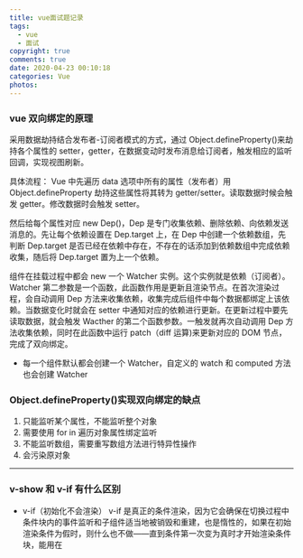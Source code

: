 ```yaml
---
title: vue面试题记录
tags:
  - vue
  - 面试
copyright: true
comments: true
date: 2020-04-23 00:10:18
categories: Vue
photos:
---
```


### vue 双向绑定的原理

采用数据劫持结合发布者-订阅者模式的方式，通过 Object.defineProperty()来劫持各个属性的 setter，getter，在数据变动时发布消息给订阅者，触发相应的监听回调，实现视图刷新。

具体流程：
Vue 中先遍历 data 选项中所有的属性（发布者）用 Object.defineProperty 劫持这些属性将其转为 getter/setter。读取数据时候会触发 getter。修改数据时会触发 setter。

然后给每个属性对应 new Dep()，Dep 是专门收集依赖、删除依赖、向依赖发送消息的。先让每个依赖设置在 Dep.target 上，在 Dep 中创建一个依赖数组，先判断 Dep.target 是否已经在依赖中存在，不存在的话添加到依赖数组中完成依赖收集，随后将 Dep.target 置为上一个依赖。

组件在挂载过程中都会 new 一个 Watcher 实例。这个实例就是依赖（订阅者）。Watcher 第二参数是一个函数，此函数作用是更新且渲染节点。在首次渲染过程，会自动调用 Dep 方法来收集依赖，收集完成后组件中每个数据都绑定上该依赖。当数据变化时就会在 setter 中通知对应的依赖进行更新。在更新过程中要先读取数据，就会触发 Wacther 的第二个函数参数。一触发就再次自动调用 Dep 方法收集依赖，同时在此函数中运行 patch（diff 运算)来更新对应的 DOM 节点，完成了双向绑定。

- 每一个组件默认都会创建一个 Watcher，自定义的 watch 和 computed 方法也会创建 Watcher

### Object.defineProperty()实现双向绑定的缺点

1. 只能监听某个属性，不能监听整个对象
2. 需要使用 for in 遍历对象属性绑定监听
3. 不能监听数组，需要重写数组方法进行特异性操作
4. 会污染原对象

---

<!--more-->

### v-show 和 v-if 有什么区别

- v-if（初始化不会渲染）
  v-if 是真正的条件渲染，因为它会确保在切换过程中条件块内的事件监听和子组件适当地被销毁和重建，也是惰性的，如果在初始渲染条件为假时，则什么也不做——直到条件第一次变为真时才开始渲染条件块，能用在<template>上。

- v-show（初始化会渲染）
  v-show 就简单得多，不管初始条件是什么，元素总是会被渲染，并且只是简单地基于 css 的 display 进行切换。

所以，v-if 适用于切换不频繁的场景，v-show 适用于切换频繁的场景，不能用在<template>上。

### class 和 style 如何动态绑定

class 可以通过对象语法和数组语法进行动态绑定：

- 对象语法

```js
<div v-bind:class="{active: isActive, 'text-danger': hasError }"></div>
data: {
    isActive: true,
    hasError: false
}
```

- 数组语法

```js
<div v-bind:class="[isActive ? activeClass : '', errorClass]"></div>
data: {
    activeClass: 'active',
    errorClass: 'text-danger'
}
```

style 也可以通过对象语法和数组语法进行动态绑定

### 理解 vue 里的单向数据流

所有的 prop 都使得其父子 prop 之间形成一个单向下行绑定：父级 prop 的更新会向下流动到子组件中，但是反过来不行，这样会防止从子组件意外改变父级组件的状态，从而导致你的应用的数据流难以解释.

额外地，每次父级组件发生更新时，子组件中的所有 prop 都会刷新为最新的值，这意味着你不应该在一个子组件内部改变 prop，如果你这样做了，vue 会在浏览器的控制台发出警告，子组件想修改时，只能通过$emit 派发一个自定义事件，父组件接收到后，由父组件修改.

> 双向数据流是指数据从父级向子级传递数据，子级可以通过一些手段改变父级向子级传递的数据。

### computed 和 watch 的区别和运用场景

- computed：是计算属性，依赖其他属性值，并且 computed 的值有缓存，只有它依赖的属性值发生改变时下一次获取 computed 的值时候才会重新计算 computed 的值。避免在模板中放入太多的逻辑，导致模板过重且难以维护。当未发生改变时，则会返回上一次的数据。

- watch：更多的是观察作用，类似于某些数据的监听回调，每当监听的数据发生变化时都会执行回调进行后续操作。

- methods: 每次渲染时都需要重新执行。

运用场景：

- 当我们需要进行数值计算，并依赖于其他数据时，应该使用 computed，因为可以利用 computed 的缓存特性，避免每次获取值时都要重新计算。

- 但我们需要在数据变化时执行异步或开销较大的操作时应该使用 watch，使用 watch 选项允许我们执行异步操作，限制我们执行该操作的频率，并在我们得到最终结果前，设置中间状态，这些都是计算属性无法做到的。

### 直接给一个数组项赋值，vue 能检测到吗

- 由于 js 的限制(引用类型)，vue 不能检测到以下数组的变动(对象属性的添加和删除)：

- 当你利用索引直接设置一个数组项时，例如 vm.item[indexOfItem] = newValue
- 当你修改数组的长度时，例如 vm.items.length = newLength

为了解决第一个问题，vue 提供了以下操作方法：

```js
Vue.set(vm.items, indexOfItem, newValue)

Vue.$set(vm.items, indexOfItem, newValue)

Vue.$set(this.data,”key”,value) // 动态添加单个属性

// 动态添加多个属性
this.obj = Object.assign({}, this.obj, {
  age: 18,
  name: 'Chocolate',
})

Vue.items.splice(indexOfItem, 1, newValue)
```

为了解决第二个问题，vue 提供了以下操作方法：

```js
vm.items.splice(newLength);
```

- Vue 是不能检测对象属性的添加或删除

```js
data() {
    return {
        obj:{
            name:'Vue'
        }
    };
},
mounted() {
    this.name = 'zs' // 不是响应式的
    this.$set(this.obj,'name','lisi') //响应式 解决添加
    // 用Object.assign来解决第二种情况。解决对象的删除
    // Vue.delete
},
```

### delete 和 Vue.delete 的区别

delete 只是被删除的元素变成了 empty/undefined，其他元素的键值还是不变的。而 Vue.delete 直接删除了数组，改变了数组的键值。

### vue 生命周期的理解（10 个）

- 生命周期是什么(创建到销毁的过程)
  vue 实例有一个完整的生命周期，也就是从开始创建，初始化数据，编译模板，挂载 dom->渲染更新->渲染卸载等一些过程，我们称这是 vue 的生命周期

- 各个生命周期的作用

  - beforeCreate：组件被创建之初，组件的属性生效之前
  - created：组件实例已经完全创建，属性也绑定，但是真实的 dom 还没有生成，$el 还不能用(vue 实例的数据对象 data 有了，el 和数据对象 data 都为 undefined，还
    未初始化。)
  - beforeMount：在挂载开始之前被调用，相关的 render 函数首次被调用
  - mounted：el 被新创建的 vm.$el 替换，并挂载到实例上去后调用该钩子
  - beforeUpdate：组件数据更新之前调用，发生在虚拟 dom 打补丁之前
  - updated：组件数据更新之后
  - activated：keep-alive 专属，组件被激活时调用
  - deactivated：keep-alive 专属，组件被销毁时调用
  - beforeDestroy：组件被销毁前
  - destroyed：组件被销毁后调用

- _init_

  - initLifecycle/Event，往 vm 上挂载各种属性
  - callHook: beforeCreate: 实例刚创建
  - initInjection/initState: 初始化注入和 data 响应性
  - created: 创建完成，属性已经绑定， 但还未生成真实 dom
  - 进行元素的挂载： $el / vm.$mount()
  - 是否有 template: 解析成 render function
    - \*.vue 文件: vue-loader 会将<template>编译成 render function
  - beforeMount: 模板编译/挂载之前
  - 执行 render function，生成真实的 dom，并替换到 dom tree 中
  - mounted: 组件已挂载

- update:

  - 执行 diff 算法，比对改变是否需要触发 UI 更新
  - flushScheduleQueue
    - watcher.before: 触发 beforeUpdate 钩子
    - watcher.run(): 执行 watcher 中的 notify，通知所有依赖项更新 UI
  - 触发 updated 钩子: 组件已更新

- actived / deactivated(keep-alive): 不销毁，缓存，组件激活与失活
- destroy:
  - beforeDestroy: 销毁开始
  - 销毁自身且递归销毁子组件以及事件监听
    - remove(): 删除节点
    - watcher.teardown(): 清空依赖
    - vm.$off(): 解绑监听
  - destroyed: 完成后触发钩子

```js
new Vue({})

// 初始化Vue实例
function _init() {
	 // 挂载属性
    initLifeCycle(vm)
    // 初始化事件系统，钩子函数等
    initEvent(vm)
    // 编译slot、vnode
    initRender(vm)
    // 触发钩子
    callHook(vm, 'beforeCreate')
    // 添加inject功能
    initInjection(vm)
    // 完成数据响应性 props/data/watch/computed/methods
    initState(vm)
    // 添加 provide 功能
    initProvide(vm)
    // 触发钩子
    callHook(vm, 'created')

	 // 挂载节点
    if (vm.$options.el) {
        vm.$mount(vm.$options.el)
    }
}

// 挂载节点实现
function mountComponent(vm) {
	 // 获取 render function
    if (!this.options.render) {
        // template to render
        // Vue.compile = compileToFunctions
        let { render } = compileToFunctions()
        this.options.render = render
    }
    // 触发钩子
    callHook('beforeMount')
    // 初始化观察者
    // render 渲染 vdom，
    vdom = vm.render()
    // update: 根据 diff 出的 patchs 挂载成真实的 dom
    vm._update(vdom)
    // 触发钩子
    callHook(vm, 'mounted')
}

// 更新节点实现
funtion queueWatcher(watcher) {
	nextTick(flushScheduleQueue)
}

// 清空队列
function flushScheduleQueue() {
	 // 遍历队列中所有修改
    for(){
	    // beforeUpdate
        watcher.before()

        // 依赖局部更新节点
        watcher.update()
        callHook('updated')
    }
}

// 销毁实例实现
Vue.prototype.$destory = function() {
	 // 触发钩子
    callHook(vm, 'beforeDestory')
    // 自身及子节点
    remove()
    // 删除依赖
    watcher.teardown()
    // 删除监听
    vm.$off()
    // 触发钩子
    callHook(vm, 'destoryed')
}
```

### vue 父子组件生命周期钩子函数的执行顺序

- 加载渲染过程
  父 beforeCreate->父 created->父 beforeMount->子 beforeCreate->子 created->子 beforeMount->子 mounted->父 mounted

- 子组件更新过程
  父 beforeUpdate->子 beforeUpdate->子 updated->父 updated

- 父组件更新过程
  父 beforeUpdate->父 updated

- 销毁过程
  父 beforeDestroy->子 beforeDestroy->子 destroyed->父 destroy

### 在哪个生命周期内调用异步请求

可以在函数 created，beforeMount，mounted 中进行调用，因为在这三个钩子函数中 data 已经可以创建，可以将服务端返回的数据进行赋值，但是比较推荐在 created 钩子函数中调用异步请求，因为：

- 能更快的获取到服务端数据，减少页面 loading 时间
- ssr 不支持 beforeMount，mounted 钩子函数，所以放在 created 中有助于一致性

- mounted 里能够操作 dom

### 在什么阶段才能访问操作 DOM

在钩子函数 mounted 被调用之前，vue 已经把编译好的模板挂载到页面上，所以在 mounted 中可以访问操作 dom，vue 具体的生命周期。

### 父组件可以监听到子组件的生命周期吗

- 手动设置$emit 来发布监听

```js
// parent
<Child @mounted="fn" />
// child
mounted() {
    this.$emit("mounted");
}
```

- @hook

```js
// parent
<Child @hook:mounted="fn" />
fn() {
    console.log('get')
}
// child
mounted() {
    console.log('emit');
```

### 谈谈你对 keep-alive 的了解

keep-alive 是 vue 内置的一个组件，可以使被包含的组件保留状态，避免重复渲染，其有以下特性：

- 一般结合路由和动态组件使用，用于缓存组件
- 提供 include 和 exclude 属性，两者都支持字符串或正则表达式，include 表示只有名字匹配的组件会被缓存，exclude 表示任何名称匹配的组件都不会被缓存，其中 exclude 的优先级比 include 高
- 对应两个钩子函数 actived 和 deactivated

### 组件中的 data 为什么是个函数

因为组件是拿来复用的，且 js 里的对象是引用关系，如果组件中的 data 是一个对象，那么这样作用域没有隔离，子组件中的 data 属性值会相互影响，如果组件中的 data 是一个函数，那么每个实例可以维护一份被返回对象的独立的拷贝，组件实例之间的 data 属性值不会互相影响，而 new Vue 的实例是不会被复用的，因此不存在引用对象的问题。

### v-model 的原理

我们在 vue 项目中主要使用 v-model 指令在表单 input，textarea，select 等元素上创建双向绑定，我们知道 v-model 本质上不过是语法糖，v-model 在内部为不同的输入元素使用不同的属性并抛出不同的事件：

- text 和 textarea 元素使用 value 属性和 input 事件
- checkbox 和 radio 使用 checked 和 change
- select 字段将 value 作为 prop 并将 change 作为事件

### vue 组件间通信有哪几种方式（6 种）

- props 和$emit
  适用父子组件通信

- ref 和$parent $children
ref：如果在普通dom上使用，引用指向的就是dom元素，如果用在子组件上，引用就指向组件实例 $parent/$children：访问父子实例

- EventBus（$emit/$on）
  这种方法通过一个空的 vue 实例作为中央事件总线（事件中心），用它来触发事件和监听事件，从而实现任何组件间的通信，包括父子，隔代，兄弟组件

- $attrs/$listeners
  $attrs：包含了父作用域里不被prop所识别（且获取）的特性绑定（class和style除外）。当一个组件没有声明任何prop时，这里会包含所有父作用域的绑定（class和style除外），并且可以通过v-bind="$attrs"传入内部组件。通常配合 inheritAttrs 选项一起使用

$listeners：包含了父作用域中的v-on事件监听器，它可以通过v-on="$listeners"传入内部组件

- provide、inject
  祖先组件通过 provide 来提供变量，然后在子孙组件中通过 inject 来注入变量，provide / inject API 主要解决了跨级组件间的通信问题，不过他的使用场景，主要是子组件获取上级组件的状态，跨级组件间建立一种主动提供和依赖注入的关系

- vuex
  vuex 是一个专为 vue 应用程序开发的状态管理模式，每一个 vuex 应用的核心就是 store，store 基本上就是一仓库，它包含着你的应用中大部分的状态

vuex 的状态存储是响应式的，当 vue 从 store 中读取状态时候，若 store 中的状态发生变化，那么相应的组件也会相应的得到高效更新

改变 store 中的状态的唯一的途径就是显式地提交 mutation，这样使我们可以方便地跟踪每一个状态的变化

### 你使用过 vuex 吗

vuex 是一个专门为 vue 应用程序开发的状态管理模式，每一个 vuex 应用的核心是 store，store 基本上就是一个容器，它包含着你的应用中大部分的状态（state）

主要包括以下几个模块：

- state：定义了应用状态的数据结构，可以在这里设置默认的初始状态
- Getters：允许组件从 State 中获取数据，mapGetters 辅助函数仅仅是将 store 中的 getter 映射到局部计算属性
- Mutations：是唯一更改 store 中状态的方法，且必须是同步函数
- Actions：用于提交 mutation，而不是直接更改状态，可以包含任意的异步操作
- Modules：允许将单一的 Store 拆分成多个 store 且同时保存在单一的状态树里

### vuex 解决了什么问题

1. 多个组件依赖同一状态，多层嵌套繁琐，兄弟组件没办法传值通信。

2. 不同组件的行为需要修改同一状态

### Vuex 中状态是对象时，使用时要注意什么？

因为对象是引用类型，复制后改变属性还是会影响原始数据，这样会改变 state 里面的状态，是不允许，所以先用深度克隆复制对象，再修改。

### 组件中批量使用 Vuex 的 state 状态

```js
import { mapState } from "vuex";
export default {
  computed: {
    ...mapState(["price", "number"]),
  },
};
```

### Vuex 中要从 state 派生一些状态出来，且多个组件使用它

使用 getter 属性，相当 Vue 中的计算属性 computed，只有原状态改变派生状态才会改变。

```js
const store = new Vuex.Store({
  state: {
    price: 10,
    number: 10,
    discount: 0.7,
  },
  getters: {
    total: (state) => {
      return state.price * state.number;
    },
    discountTotal: (state, getters) => {
      return state.discount * getters.total;
    },
    getTodoById: (state) => (id) => {
      return state.todos.find((todo) => todo.id === id);
    },
  },
});
```

```js
computed: {
    total() {
        return this.$store.getters.total
    },
    discountTotal() {
        return this.$store.getters.discountTotal
    },
    getTodoById() {
        return this.$store.getters.getTodoById
    },
    ...mapGetters(['total','discountTotal']), // 批量使用getter属性
    ...mapGetters({
        myTotal:'total',
        myDiscountTotal:'discountTotal',
    }) // 取别名
},
mounted(){
    console.log(this.getTodoById(2).done)//false
}
```

- 在 getter 中可以通过第三个参数 rootState 访问到全局的 state,可以通过第四个参数 rootGetters 访问到全局的 getter。
- 在 mutation 中不可以访问全局的 state 和 getter，只能访问到局部的 state。
- 在 action 中第一个参数 context 中的 context.rootState 访问到全局的 state，context.rootGetters 访问到全局的 getter。

### 在组件中多次提交同一个 mutation,action

```js
methods:{
    ...mapMutations({
        setNumber:'SET_NUMBER',
    }),
    ...mapActions({
        setNumber:'SET_NUMBER',
    })
}
```

this.setNumber(10)相当调用 this.$store.commit('SET_NUMBER',10)

### Vuex 中 action 和 mutation 有什么区别？

1. action 提交的是 mutation，而不是直接变更状态。mutation 可以直接变更状态。
2. action 可以包含任意异步操作。mutation 只能是同步操作。
3. 提交方式不同，action 是用 this.$store.dispatch('ACTION_NAME',data)来提交。mutation是用this.$store.commit('SET_NUMBER',10)来提交。
4. 接收参数不同：

```js
{
  state, // 等同于 `store.state`，若在模块中则为局部状态
    rootState, // 等同于 `store.state`，只存在于模块中
    commit, // 等同于 `store.commit`
    dispatch, // 等同于 `store.dispatch`
    getters, // 等同于 `store.getters`
    rootGetters; // 等同于 `store.getters`，只存在于模块中
}
```

多个 actions，A 结束后再执行其他操作

```js
actions:{
    async actionA({commit}){
        //...
    },
    async actionB({dispatch}){
        await dispatch ('actionA')//等待actionA完成
        // ...
    }
}
```

### 命名空间

```js
export default {
  namespaced: true,
  state,
  getters,
  mutations,
  actions,
};
```

- 怎么在带命名空间的模块内提交全局的 mutation 和 action？

```js
this.$store.dispatch("actionA", null, { root: true });
this.$store.commit("mutationA", null, { root: true });
```

### 在 Vuex 插件中怎么监听组件中提交 mutation 和 action？

```js
export default function createPlugin(param) {
  return (store) => {
    store.subscribe((mutation, state) => {
      console.log(mutation.type); //是那个mutation
      console.log(mutation.payload);
      console.log(state);
    });
    // store.subscribeAction((action, state) => {
    //     console.log(action.type)//是那个action
    //     console.log(action.payload)//提交action的参数
    // })
    store.subscribeAction({
      before: (action, state) => {
        //提交action之前
        console.log(`before action ${action.type}`);
      },
      after: (action, state) => {
        //提交action之后
        console.log(`after action ${action.type}`);
      },
    });
  };
}
```

### 在 v-model 上怎么用 Vuex 中 state 的值？

```js
<input v-model="message">
// ...
computed: {
    message: {
        get () {
            return this.$store.state.message
        },
        set (value) {
            this.$store.commit('updateMessage', value)
        }
    }
}
```

### vue router 全局导航守卫

三个参数

- to：即将要进入的目标 路由对象。
- from：当前导航正要离开的路由对象。
- next：函数，必须调用，不然路由跳转不过去。

next()：进入下一个路由。
next(false)：中断当前的导航。
next('/')或 next({ path: '/' }) : 跳转到其他路由，当前导航被中断，进行新的一个导航。

- router.beforeEach：全局前置守卫。
- router.beforeResolve：全局解析守卫。
- router.afterEach：全局后置钩子。

### 路由独享守卫

```js
const router = new VueRouter({
  routes: [
    {
      path: "/foo",
      component: Foo,
      beforeEnter: (to, from, next) => {
        // ...
      },
    },
  ],
});
```

### 组件内导航守卫

- beforeRouteLeave：在失活的组件里调用离开守卫。
- beforeRouteUpdate：在重用的组件里调用,比如包含<router-view />的组件。
- beforeRouteEnter：在进入对应路由的组件创建前调用。

### router-link

<router-link>是 Vue-Router 的内置组件，在具有路由功能的应用中作为声明式的导航使用。类似 react 的 Link 标签

```html
<router-link to="home">Home</router-link>
<router-link :to="'home'">Home</router-link>
<router-link :to="{ path: 'home' }">Home</router-link>
<router-link :to="{ name: 'user', params: { userId: 123 }}">User</router-link>
<router-link :to="{ path: 'user', query: { userId: 123 }}">User</router-link>
```

注册在 router-link 上事件无效解决方法:
使用@click.native。原因：router-link 会阻止 click 事件，.native 指直接监听一个原生事件

在 ie 和 firefox 无效：

1. 使用 a 标签不用 Button
2. 使用 Button 和 Router.navigate 方法

### params 和 query 的区别

query 需要 path 引入，params 需要 name 引入
this.$route.query.name、this.$route.params.query
注意点：query 刷新不会丢失 query 数据，params 刷新会丢失数据

### 组件内监听路由的变化

只能用在包含<router-view />的组件内

1.

```js
watch: {
    '$route'(to, from) {
        //这里监听
    },
}
```

2.

```js
beforeRouteUpdate (to, from, next) {
    //这里监听
},
```

### 切换新路由的滚动条处理

```js
const router = new Router({
  mode: "history",
  base: process.env.BASE_URL,
  routes,
  scrollBehavior(to, from, savedPosition) {
    if (savedPosition) {
      return savedPosition;
    } else {
      return { x: 0, y: 0 };
    }
  },
});
```

### 路由传参获取方式

1. meta：路由元信息，写在 routes 配置文件中。

```js
{
    path: '/home',
    name: 'home',
    component: load('home'),
    meta: {
        title: '首页'
    },
},
```

> this.$route.meta.title

2. query

```js
this.$router.push({
  path: "/home",
  query: {
    userId: 123,
  },
});
```

> this.$route.query.userId

3. params

```js
{
    path: '/home/:userId',
    name: 'home',
    component: load('home'),
},
// 注意用params传参，只能用命名的路由（用name访问）
const userId = '123'
this.$router.push({ name: 'home', params: { userId } })
// this.$route.params
```

### 实现动态加载路由

- 使用 Router 的实例方法 addRoutes 来实现动态加载路由，一般用来实现菜单权限。

- 使用时要注意，静态路由文件中不能有 404 路由，而要通过 addRoutes 一起动态添加进去。

```js
webpack< 2.4 时
{
    path:'/',
    name:'home',
    components:resolve=>require(['@/components/home'],resolve)
}
webpack> 2.4 时
{
    path:'/',
    name:'home',
    components:()=>import('@/components/home')
}
```

### 路由之间跳转

1. 声明式
   通过使用内置组件<router-link :to="/home">来跳转 or router-link :to="{name:'index'}">

2. 编程式

```js
this.$router.push({ path:'home' })
this.$router.replace({ path: '/home' })
this.$router.push({name:'组件名')};
```

$router和$route 的区别

> $route为当前router跳转对象，里面可以获取name、path、query、params等
> $router 为 VueRouter 实例，想要导航到不同 URL，则使用 router.push 方法，返回上一个历史$router.to(-1)

### 打开新窗口

```js
const obj = {
  path: xxx, //路由地址
  query: {
    mid: data.id, //可以带参数
  },
};
const { href } = this.$router.resolve(obj);
window.open(href, "_blank");
```

### 动态绑定 Class 和 Style

```html
<!--第一种对象语法 -->
<div
  class="test"
  :class="{active:actived,'active-click': clicked&&actived}"
></div>
<!-- 第二种数组语法 -->
<div
  class="test"
  :class="[actived?activeClass : '', clicked&&actived?activeClickClass : '']"
></div>
<!-- 第三种对象和数组混合 -->
<div
  :class="[testClass,{active:actived},{'active-click':clicked&&actived}]"
></div>
<!-- 第四种对象和计算属性(推荐) -->
<div :class="classObject"></div>
```

### 过滤器(filter)

```js
<div><span>{{money | moneyFilter(0.15)}}</span>美元</div>
<div><span>{{money | moneyFilter(0.12)}}</span>英镑</div>
filters: {
    moneyFilter: function(val, ratio) {
        return Number(val * ratio).toFixed(2);
    }
}
```

除了用在插值上还可以用在 v-bind 表达式上。

### computed 中的属性名和 data 中的属性名可以相同吗？也不能和 method 中属性同名

不能同名，因为不管是 computed 属性名还是 data 数据名还是 props 数据名都会被挂载在 vm 实例上，因此这三个都不能同名。

### watch 的属性使用箭头函数定义可以吗？

不可以。this 会是 undefind,因为箭头函数中的 this 指向的是定义时的 this，而不是执行时的 this，所以不会指向 Vue 实例的上下文。

### watch 怎么深度监听对象变化

监听的函数接收两个参数，第一个参数是最新的值；第二个参数是输入之前的值；

```js
watch:{
   a:{
       handler:function(val,oldval){

       },
       deep:true, // 一层层遍历给属性都加上监听器
       immediate: true // 组件加载立即触发回调函数执行
   },
   'obj.a': {

   }
}
```

### 强制刷新组件

- this.$forceUpdate()。
- 组件上加上 key，然后变化 key 的值。

### 访问子组件实例或者子元素

1. ref
   先用 ref 特性为子组件赋予一个 ID 引用<base-input ref="myInput"></<base-input>

比如子组件有个 focus 的方法，可以这样调用 this.$refs.myInput.focus()；
比如子组件有个value的数据，可以这样使用this.$refs.myInput.value。

2. 子组件访问父组件
   this.$parent

### 组件什么时候下被销毁

- 没有使用 keep-alive 切换
- v-if="false"
- 执行 vm.$destroy()

### $event.target和$event.currentTarget 有什么区别

$event.currentTarget始终指向事件所绑定的元素，而$event.target 指向事件发生时的元素。

### 事件修饰符和表单修饰符

- 事件修饰符

.stop：阻止事件传递；
.prevent： 阻止默认事件；
.capture ：在捕获的过程监听，没有 capture 修饰符时都是默认冒泡过程监听；
.self：当前绑定事件的元素才能触发；
.once：事件只会触发一次；
.passive：默认事件会立即触发，不要把.passive 和.prevent 一起使用，因为.prevent 将不起作用。

- 表单修饰符.number .lazy .trim

```
<comp :foo.sync="bar"></comp>
```

相当于

```
<comp :foo="bar" @update:foo="val => bar = val"></comp>

// this.$emit('update:foo', newValue)
```

要注意顺序很重要，用@click.prevent.self 会阻止所有的点击，而@click.self.prevent 只会阻止对元素自身的点击。

### 说说你对 Vue 的表单修饰符.lazy 的理解。

input 标签 v-model 用 lazy 修饰之后，并不会立即监听 input 的 value 的改变，会在 input 失去焦点之后，才会监听 input 的 value 的改变。

### 监听键盘事件

使用按键修饰符 <input @keyup.enter="submit">按下回车键时候触发 submit 事件。

- .enter
- .tab
- .delete (捕获“删除”和“退格”键)
- .esc
- .space
- .up
- .down
- .left
- .right

### v-on 绑定多个方法

```html
<template>
  <div v-on:{click:a,dblclick:b}></div>
</template>
<script>
  methods:{
      a(){
          alert(1)
      },
      b(){
          alert(2)
      }
  }
</script>
```

### css 样式当前组件有效

```html
<style lang="less" scoped></style>
```

原理：vue 通过在 DOM 结构以及 css 样式上加上唯一的标记`data-v-xxxxxx`，保证动态属性唯一，达到样式私有化，不污染全局的作用。

编译后：

```html
<template>
  <span data-v-3e5b2a80 class="textScoped">scoped测试</span>
</template>
<script></script>
<style scoped>
  .textScoped[data-v-3e5b2a80] {
    color: red;
  }
</style>
```

### 渲染模板保留注释

- 在组件中将 comments 选项设置为 true
- <template comments> ... <template>

### 在 created 和 mounted 这两个生命周期中请求数据有什么区别呢？

在 created 中，页面视图未出现，如果请求信息过多，页面会长时间处于白屏状态，DOM 节点没出来，无法操作 DOM 节点。在 mounted 不会这样，比较好。

### Vue 组件里的定时器要怎么销毁？

- 如果页面上有很多定时器，可以在 data 选项中创建一个对象 timer，给每个定时器取个名字一一映射在对象 timer 中，
  在 beforeDestroy 构造函数中 for(let k in this.timer){clearInterval(k)}；

- 如果页面只有单个定时器，可以这么做。

```js
const timer = setInterval(() => {}, 500);
this.$once("hook:beforeDestroy", () => {
  clearInterval(timer);
});
```

### Vue 中能监听到数组变化的方法有哪些？为什么这些方法能监听到呢？

- push()、pop()、shift()、unshift()、splice()、sort()、reverse()，这些方法在 Vue 中被重新定义了，故可以监听到数组变化；
- filter()、concat()、slice()，这些方法会返回一个新数组，也可以监听到数组的变化。

### 定义全局方法

1. 挂载在 Vue 的 prototype 上
2. 利用全局混入 mixin
3.

```js
this.$root.$on('demo',function(){
    console.log('test');
})
this.$root.$emit('demo')；
this.$root.$off('demo')；
// Mustache的web模板引擎
```

### 捕获组件的错误信息

- errorCaptured 是组件内部钩子，当捕获一个来自子孙组件的错误时被调用，接收 error、vm、info 三个参数，return false 后可以阻止错误继续向上抛出。

- errorHandler 为全局钩子，使用 Vue.config.errorHandler 配置，接收参数与 errorCaptured 一致，2.6 后可捕捉 v-on 与 promise 链的错误，可用于统一错误
  处理与错误兜底。

### vue SSR

vue 是构建客户端应用程序的框架，默认情况下，可以在浏览器中输出 vue 组件，进行生成 dom 和操作 dom，然而，也可以将同一个组件渲染为服务端的 html 字符串，将他们直接发送到客户端，然后将这些静态标记激活为客户端上可以交互的应用程序。

即 ssr 的意思就是 vue 在服务端完成将标签渲染成整个 html 片段的工作，然后将片段直接返回给客户端使用

- ssr 优点：

  - 更好的 seo：因为 spa 页面的内容是通过 ajax 获取，而搜索引擎爬取工具并不会等待 ajax 一步完成后再抓取页面内容，所以在 spa 中是抓取不到页面通过 ajax 获取到的内容；而 ssr 是直接由服务器返回已经渲染好的页面（数据已经包含在页面中），所以搜索引擎爬取工具可以抓取到渲染好的页面

  - 更快的内容到达时间（首屏加载快）：spa 会等待所有 vue 编译后的 js 文件都下载完成后，才开始进行也免得渲染，文件下载需要一定的时间等，所以首屏加载需要时间，而 ssr 直接由服务器渲染好页面返回显示，无需等待 js 文件再去渲染，所以 ssr 有更快的内容到达时间

- ssr 缺点：

  - 更多的开发条件限制：例如服务端渲染只支持 beforeCreate 和 created 两个钩子函数，这会导致一些外部扩展库需要特殊处理，才能在服务端渲染程序中运行；并且与可以部署在任何静态文件服务器上的完全静态单页面应用程序 spa 不同，服务端渲染应用程序，需要处于 nodejs server 中才能运行

  - 更多的服务器负载

### nextTick

在下次 dom 更新循环结束之后执行延迟回调，可用于获取更新后的 dom 状态。

- 新版本中默认是 microtasks, v-on 中会使用 macrotasks

```js
// 修改数据
vm.msg = 'Hello'
// DOM 还没有更新
Vue.nextTick(function () {
  // DOM 更新了
  ...   //DOM操作
})

// 作为一个 Promise 使用
Vue.nextTick()
    .then(function () {
    // DOM 更新了
    })
```

```
Vue 在更新 DOM 时是异步执行的。只要侦听到数据变化，Vue 将开启一个队列，并缓冲在同一事件循环中发生的所有数据变更。如果同一个 watcher 被多次触发，只会被推入到队列中一次。这种在缓冲时去除重复数据对于避免不必要的计算和 DOM 操作是非常重要的。然后，在下一个的事件循环“tick”中，Vue 刷新队列并执行实际 (已去重的) 工作。Vue 在内部对异步队列尝试使用原生的 Promise.then、MutationObserver 和 setImmediate，如果执行环境不支持，则会采用 setTimeout(fn, 0) 代替。
例如，当你设置 vm.someData = 'new value'，该组件不会立即重新渲染。当刷新队列时，组件会在下一个事件循环“tick”中更新。多数情况我们不需要关心这个过程，但是如果你想基于更新后的 DOM 状态来做点什么，这就可能会有些棘手。虽然 Vue.js 通常鼓励开发人员使用“数据驱动”的方式思考，避免直接接触 DOM，但是有时我们必须要这么做。为了在数据变化之后等待 Vue 完成更新 DOM，可以在数据变化之后立即使用 Vue.nextTick(callback)。这样回调函数将在 DOM 更新完成后被调用。
```

> dom 更新为什么是一个异步操作因为它提升了渲染效率。

### 数据响应(数据劫持)

数据响应的实现由两部分构成: 观察者( watcher ) 和 依赖收集器( Dep )，其核心是 defineProperty 这个方法，它可以重写属性的 get 与 set 方法，从而完成监听数据的改变。

> 1. 对需要 observe 的数据对象进行递归遍历，包括子属性对象的属性，都加上 setter 和 getter 这样的话，给这个对象的某个值赋值，就会触发 setter，那么就能监听到了数据变化

> 2. compile 解析模板指令，将模板中的变量替换成数据，然后初始化渲染页面视图，并将每个指令对应的节点绑定更新函数，添加监听数据的订阅者，一旦数据有变动，收到通知，更新视图

> 3. Watcher 订阅者是 Observer 和 Compile 之间通信的桥梁，主要做的事情是:
>    ① 在自身实例化时往属性订阅器(dep)里面添加自己
>    ② 自身必须有一个 update()方法
>    ③ 待属性变动 dep.notice()通知时，能调用自身的 update()方法，并触发 Compile 中绑定的回调

> 4、MVVM 作为数据绑定的入口，整合 Observer、Compile 和 Watcher 三者，通过 Observer 来监听自己的 model 数据变化，通过 Compile 来解析编译模板指令，最终利用 Watcher 搭起 Observer 和 Compile 之间的通信桥梁，达到数据变化 -> 视图更新；视图交互变化(input) -> 数据 model 变更的双向绑定效果。

```js
let data = { a: 1 };
// 数据响应性
observe(data);

// 初始化观察者
new Watcher(data, "name", updateComponent);
data.a = 2;

// 简单表示用于数据更新后的操作
function updateComponent() {
  vm._update(); // patchs
}

// 监视对象
function observe(obj) {
  // 遍历对象，使用 get/set 重新定义对象的每个属性值
  Object.keys(obj).map((key) => {
    defineReactive(obj, key, obj[key]);
  });
}

function defineReactive(obj, k, v) {
  // 递归子属性
  if (type(v) == "object") observe(v);

  // 新建依赖收集器
  let dep = new Dep();
  // 定义get/set
  Object.defineProperty(obj, k, {
    enumerable: true,
    configurable: true,
    get: function reactiveGetter() {
      // 当有获取该属性时，证明依赖于该对象，因此被添加进收集器中
      if (Dep.target) {
        dep.addSub(Dep.target);
      }
      return v;
    },
    // 重新设置值时，触发收集器的通知机制
    set: function reactiveSetter(nV) {
      v = nV;
      dep.nofify();
    },
  });
}

// 依赖收集器
class Dep {
  constructor() {
    this.subs = [];
  }
  addSub(sub) {
    this.subs.push(sub);
  }
  notify() {
    this.subs.map((sub) => {
      sub.update();
    });
  }
}

Dep.target = null;

// 观察者
class Watcher {
  constructor(obj, key, cb) {
    Dep.target = this;
    this.cb = cb;
    this.obj = obj;
    this.key = key;
    this.value = obj[key];
    Dep.target = null;
  }
  addDep(Dep) {
    Dep.addSub(this);
  }
  update() {
    this.value = this.obj[this.key];
    this.cb(this.value);
  }
  before() {
    callHook("beforeUpdate");
  }
}
```

### 虚拟 dom 原理实现

- 创建 dom 树

- 树的 diff，同层对比，输出 patchs(listDiff/diffChildren/diffProps)

  - 没有新的节点，返回
  - 新的节点 tagName 与 key 不变， 对比 props，继续递归遍历子树

    - 对比属性(对比新旧属性列表):
      - 旧属性是否存在与新属性列表中
      - 都存在的是否有变化
      - 是否出现旧列表中没有的新属性

  - tagName 和 key 值变化了，则直接替换成新节点

- 渲染差异

  - 遍历 patchs， 把需要更改的节点取出来
  - 局部更新 dom

- patch 函数 oldvnode vnode
  - 如果两个节点不一样，直接用新节点替换老节点；
  - 如果两个节点一样，
    ​ - 新老节点一样，直接返回；
    ​ - 老节点有子节点，新节点没有：删除老节点的子节点；
    ​ - 老节点没有子节点，新节点有子节点：新节点的子节点直接 append 到老节点；
    ​ - 都只有文本节点：直接用新节点的文本节点替换老的文本节点；
    ​ - 都有子节点：updateChildren

```js
// diff算法的实现
function diff(oldTree, newTree) {
  // 差异收集
  let pathchs = {};
  dfs(oldTree, newTree, 0, pathchs);
  return pathchs;
}

function dfs(oldNode, newNode, index, pathchs) {
  let curPathchs = [];
  if (newNode) {
    // 当新旧节点的 tagName 和 key 值完全一致时
    if (oldNode.tagName === newNode.tagName && oldNode.key === newNode.key) {
      // 继续比对属性差异
      let props = diffProps(oldNode.props, newNode.props);
      curPathchs.push({ type: "changeProps", props });
      // 递归进入下一层级的比较
      diffChildrens(oldNode.children, newNode.children, index, pathchs);
    } else {
      // 当 tagName 或者 key 修改了后，表示已经是全新节点，无需再比
      curPathchs.push({ type: "replaceNode", node: newNode });
    }
  }

  // 构建出整颗差异树
  if (curPathchs.length) {
    if (pathchs[index]) {
      pathchs[index] = pathchs[index].concat(curPathchs);
    } else {
      pathchs[index] = curPathchs;
    }
  }
}

// 属性对比实现
function diffProps(oldProps, newProps) {
  let propsPathchs = [];
  // 遍历新旧属性列表
  // 查找删除项
  // 查找修改项
  // 查找新增项
  forin(olaProps, (k, v) => {
    if (!newProps.hasOwnProperty(k)) {
      propsPathchs.push({ type: "remove", prop: k });
    } else {
      if (v !== newProps[k]) {
        propsPathchs.push({ type: "change", prop: k, value: newProps[k] });
      }
    }
  });
  forin(newProps, (k, v) => {
    if (!oldProps.hasOwnProperty(k)) {
      propsPathchs.push({ type: "add", prop: k, value: v });
    }
  });
  return propsPathchs;
}

// 对比子级差异
function diffChildrens(oldChild, newChild, index, pathchs) {
  // 标记子级的删除/新增/移动
  let { change, list } = diffList(oldChild, newChild, index, pathchs);
  if (change.length) {
    if (pathchs[index]) {
      pathchs[index] = pathchs[index].concat(change);
    } else {
      pathchs[index] = change;
    }
  }

  // 根据 key 获取原本匹配的节点，进一步递归从头开始对比
  oldChild.map((item, i) => {
    let keyIndex = list.indexOf(item.key);
    if (keyIndex) {
      let node = newChild[keyIndex];
      // 进一步递归对比
      dfs(item, node, index, pathchs);
    }
  });
}

// 列表对比，主要也是根据 key 值查找匹配项
// 对比出新旧列表的新增/删除/移动
function diffList(oldList, newList, index, pathchs) {
  let change = [];
  let list = [];
  const newKeys = getKey(newList);
  oldList.map((v) => {
    if (newKeys.indexOf(v.key) > -1) {
      list.push(v.key);
    } else {
      list.push(null);
    }
  });

  // 标记删除
  for (let i = list.length - 1; i >= 0; i--) {
    if (!list[i]) {
      list.splice(i, 1);
      change.push({ type: "remove", index: i });
    }
  }

  // 标记新增和移动
  newList.map((item, i) => {
    const key = item.key;
    const index = list.indexOf(key);
    if (index === -1 || key == null) {
      // 新增
      change.push({ type: "add", node: item, index: i });
      list.splice(i, 0, key);
    } else {
      // 移动
      if (index !== i) {
        change.push({
          type: "move",
          form: index,
          to: i,
        });
        move(list, index, i);
      }
    }
  });

  return { change, list };
}
```

### Proxy 相比于 defineProperty 的优势

- 数组变化也能监听到
- 不需要深度遍历监听(遍历每一个属性)

```js
let data = { a: 1 };
let reactiveData = new Proxy(data, {
  get: function (target, name) {
    // ...
  },
  // ...
});
```

### vue-router

- mode
  - hash
  - history
- 跳转
  - this.$router.push()
  - <router-link to=""></router-link>
- 占位
  - <router-view></router-view>

### 为什么在 v-for 中使用 key？

为了标识每个唯一的节点，方便比较，v-for 中加 key 可以减少渲染次数，提升渲染性能。

### Vuex 页面刷新数据丢失怎么解决？

使用 vuex-persist 插件，它就是为 Vuex 持久化存储而生的一个插件。不需要你手动存取 storage ，而是直接将状态保存至 cookie 或者 localStorage 中

### vue 项目的优化

1. v-if 和 v-show 区分场景使用

2. computed 和 watch 区分场景使用

3. v-for 遍历必须加 key，key 最好是 id 值，如果采用 index 当插入数据时索引会发生变化，且避免同时使用 v-if(用计算属性过滤数据)

4. 图片懒加载

5. 路由懒加载

6. 第三方插件按需引入

7. 长列表(虚拟列表)

   > 无限列表加载到底部请求 api，用 v-for 循环数据这样是欠妥当的。随着数据的加载，dom 会越来越多，造成性能的开销大，对客户端造成压力。虚拟列表保证 dom 数量一定，渲染可视区的 dom，通过替换数据来实现长列表的显示。

8. 释放组件资源(beforeDestroy 移除监听)

9. 首屏优化 mixins 抽离公共代码

### vue 父子组件实现双向绑定实例

```
<Child :name="name" :change="changeName"/>

props:{
    name:{
        type:String,
        required: false
    }
},
data() {
    newName:''
},
watch:{
    name(val){
        this.newName = val
    },
    newName(val){
        this.$emit('change', val)
    }
}
```

### 自定义 v-model

自定义 v-model，设置子组件 model 属性，设置 v-model 侦听的属性值，同时绑定属性变化时执行的事件，实现自定义 v-model，即双向绑定。

```
// v-model只是一个语法糖
<input type="text" v-model="price"/>

<input type="text" :value="price" @input="price=$event.target.value" />
```

- Vue.extend 方法创建一个组件

```js
// 注册组件
Vue.component("base-checkbox", {
    model:{
        prop:'checked', // 绑定属性
        event:'change', // 抛出事件
    },
    props:{
        checked: boolean
    },
    templete:`<input type="checkbox" v-bind:checked="checked" v-on:change="$emit('change',$event.target.value)"/>`
})

<base-checkbox v-model="value"></base-checkbox>
```

### provide/inject 有什么用？

> 常用的父子组件通信方式都是父组件绑定要传递给子组件的数据，子组件通过`props`属性接收，一旦组件层级变多时，采用这种方式一级一级传递值非常麻烦，而且代码可读性不高，不便后期维护。

> vue 提供了`provide`和`inject`帮助我们解决多层次嵌套嵌套通信问题。在`provide`中指定要传递给子孙组件的数据，子孙组件通过`inject`注入祖父组件传递过来的数据。

> `provide`和`inject`主要为高阶插件/组件库提供用例。并不推荐直接用于应用程序代码中。

```js
provide() {
    return {
        elForm: this
    }
}

inject: ['elForm']


provide: {
    name: 'cosyer'
}

inject:{
    newName: {
        from: 'name',
        default: ''
    }
}
```

### vue is 的作用

#### 简单来说就是扩展 html 标签的限制

```html
<ul>
  <li></li>
</ul>
<!-- ul里面嵌套li是固定的写法 -->
```

当我们使用自定义的组件时会被当作无效内容 ↓

```html
<ul>
  <my-li></my-li>
</ul>
```

可以通过 is 来扩展

```html
<ul>
  <li is="my-li"></li>
</ul>
```

#### 动态切换组件

```
<div :is="变量名称"></div>
```

### assets 和 static 的区别

- assets 中的文件在运行 npm run build 的时候会打包，简单来说就是会被压缩体积，代码格式化之类的。打包之后也会放到 static 中。

- static 中的文件则不会被打包。

> 建议：将图片等未处理的文件放在 assets 中，打包减少体积。而对于第三方引入的一些资源文件如 iconfont.css 等可以放在 static 中，因为这些文件已经经过处理了。

### slot 插槽分发

很多时候，我们封装了一个子组件之后，在父组件使用的时候，想添加一些 dom 元素，这个时候就可以使用 slot 插槽了，但是这些 dom 是否显示以及在哪里显示，则是看子组件
中 slot 组件的位置了。

### v-clock 指令的作用

- 解决页面闪烁问题(会显示插值表达式{{message}})
  如果网速慢，而该标签内容是变量没有请求响应回来的时候，页面上先不显示该标签（vue 给该标
  签加了 css 样式），当响应回来的时候改标签默认将 css 样式去除。

`此指令可以解决使用插值表达式页面闪烁问题`将该指令加在 html 标签中时，可以在该文件中加
style 属性为 display：none

```js
<div class="#app" v-cloak>
    <p>{{name}}</p>
</div>

[v-cloak]{
    display: none;
}
```

### 封装 vue 组件的过程

1. 建立组件模板、架子写写样式，考虑好组件的基本逻辑
2. 准备好组件的数据输入，定好 props 里面的数据、类型
3. 准备好组价的数据输出，定好暴露出来的方法

### 常用组件库

- [文本比对:vue-code-diff](https://github.com/ddchef/vue-code-diff)
- [JSON 代码编辑器:vue-codemirror](https://github.com/surmon-china/vue-codemirror)
- [国际化:vue-i18n](https://github.com/kazupon/vue-i18n)
- [富文本编辑器:wangEditor](https://github.com/wangeditor-team/wangEditor)
- [富文本编辑器:tinymce](https://github.com/tinymce/tinymce)
- [monaco 编辑器:vue-monaco](https://github.com/egoist/vue-monaco)
- [ace 编辑器:vue2-ace-editor](https://github.com/chairuosen/vue2-ace-editor)
- [剪切板:vue-clipboard2](https://github.com/Inndy/vue-clipboard2)
- [操作 cookie:vue-cookies](https://github.com/cmp-cc/vue-cookies)
- [fragment 元素:vue-fragment](https://github.com/Thunberg087/vue-fragment)
- [代码高亮:vue-highlightjs](https://github.com/metachris/vue-highlightjs)
- [command 界面:xterm.js](https://github.com/xtermjs/xterm.js)
- [command 界面:hterm](https://github.com/chromium/hterm)
- [处理 yaml:yaml.js](https://github.com/jeremyfa/yaml.js)
- [yaml:js-yaml](https://github.com/nodeca/js-yaml)
- [vue 的 echarts 封装:v-charts](https://github.com/ElemeFE/v-charts)
- [mock:mockjs](https://github.com/nuysoft/Mock)
- [判断是否是黑色:is-dark-color](https://github.com/gion/is-dark-color)
- [XSS 过滤:DOMPurify](https://github.com/cure53/DOMPurify)

### 常用 UI 库

#### 移动端

- [mint-ui](http://mint-ui.github.io/#!/zh-cn)

- [Vant](https://youzan.github.io/vant/#/zh-CN/home)

- [VUX](https://vux.li/)

- [cube-ui](https://didi.github.io/cube-ui/)

#### pc 端

- [element-ui](https://element.eleme.cn/2.13/#/zh-CN/component/
  installation）

- [Ant Design of Vue](https://www.antdv.com/docs/vue/introduce-cn/)

- [iview/viewui/view-design](https://iviewui.com/)

- [Avue](https://avuejs.com/)

- [vuetify](https://vuetifyjs.com/)

### 常用配置

#### publicPath

1. cli2 config/index.js

```js
build: {
  assetsPublicPath: "./";
}
```

2. cli3 vue.config.js

```js
module.exports = {
  publicPath: "./",
};
```

部署应用包时的基本 URL。默认情况下，Vue CLI 会假设你的应用是被部署在一个域名的根路径
上，例如https://www.my-app.com/。如果应用被部署在一个子路径上，
你就需要用这个选项指定这个子路径。例如，如果你的应用被部署在https://www.my-app.
com/my-app/，则设置 publicPath 为/my-app/

```js
proxy: {
    "/api": { //如果ajax请求的地址是http://192.168.0.118:9999/api1那么你就可以在ajax中使用/api/api1路径,其请求路径会解析
    // http://192.168.0.118:9999/api1，当然你在浏览器上看到的还是http://localhost:8080/api/api1;
    target: "http://192.168.0.118:9999",
    //是否允许跨域，这里是在开发环境会起作用，但在生产环境下，还是由后台去处理，所以不必太在意
    changeOrigin: true,
    pathRewrite: {
        //把多余的路径置为''
        "api": ""
    }
}
```

### vue3

1. createApp

- vue2.x

```js
import Vue from "vue";
import App from "./App.vue";

new Vue({
  render: (h) => h(App),
}).$mount("#app");
```

- vue3 新特性
  > createApp 会产生一个 app 实例，该实例拥有全局的可配置上下文

```js
import { createApp } from "vue";
import App from "./App.vue";

createApp(App).mount("#app");
```

2. globalProperties

```js
app.config.globalProperties.foo = "bar";

app.component("child-component", {
  mounted() {
    console.log(this.foo); // 'bar'
  },
});
```

> 添加可在程序内的任何组件实例中访问的全局属性。当存在键冲突时，组件属性将优先替代掉 Vue2.x 的 Vue.prototype 属性放到原型上的写法

```js
// Vue2.x
Vue.prototype.$http = () => {};

// Vue3
const app = Vue.createApp({});
app.config.globalProperties.$http = () => {};
```

3. 更快

- 重写虚拟 DOM (Virtual DOM Rewrite)

随着虚拟 DOM 重写，我们可以期待更多的 编译时（compile-time）提示来减少 运行时（runtime）开销。重写将包括更有效的代码来创建虚拟节点。

- 优化插槽生成(Optimized Slots Generation)

在当前的 Vue 版本中，当父组件重新渲染时，其子组件也必须重新渲染。 使用 Vue 3 ，可以单独重新渲染父组件和子组件。

- 静态树提升(Static Tree Hoisting)

使用静态树提升，这意味着 Vue 3 的编译器将能够检测到什么是静态组件，然后将其提升，从而降低了渲染成本。它将能够跳过未整个树结构打补丁的过程。

- 静态属性提升（Static Props Hoisting）

此外，我们可以期待静态属性提升，其中 Vue 3 将跳过不会改变节点的打补丁过程。

- 基于 Proxy 的观察者机制

- 更小
  Vue 已经非常小了，在运行时（runtime）压缩后大约 20kb 。 但我们可以期待它会变得更加小，新的核心运行时压缩后大概 10kb 。
- 使其更具可维护性
  不仅会使用 TypeScript（允许在编辑器中进行高级的类型检查和有用的错误和警告） ，而且许多软件包将被解耦，使所有内容更加模块化。
- 更多的原生支持
  运行时内核也将与平台无关，使得 Vue 可以更容易地与任何平台（例如 Web，iOS 或 Android）一起使用。
- 更易于开发使用
  当我们需要在 Vue 中共享两个组件之间的行为时，我们通常使用 Mixins 。然而，Evan 正在尝试使用 Hooks API 来避免来自 Mixins 的一些问题，并且更适合
- 使用惯用的 Vue 代码。
  使用 Time Slicing，将 JS 的执行分解为几个部分，如果有用户交互需要处理，这些部分将提供给浏览器。

### element-ui 使用中遇到的坑 疑难杂症

1. 不支持 v-model 修饰符导致如果使用.trim 当数据拼接了' '后，第一次点击数据中间编辑，光标会跳到末尾

2. el-table 当注入的 data 经过过滤，所对应的$index 还是原来的，导致删除 splice 对应的 index 不准确

3. 在 disabled 的 button 上使用 Tooltip 失效，el-tooltip 不显示(disable 属性)

4. input-number 输入精度 precision 既要编辑又要显示超出最小值

5. 页面刷新、局部刷新、需不需要 loading

6. 自动刷新，记录状态且不能打断操作

7. 分页删除pageNum没变但这也没数据了

8. abort 上个页面的接口

9. Input Number 计数器触控板点击 bug https://github.com/ElemeFE/element/issues/19088

10. hterm 火狐浏览器发生嵌套 https://github.com/dbkaplun/hterm-umdjs/issues/6

11. 切换路由，上个路由的异步接口setState，取消接口
